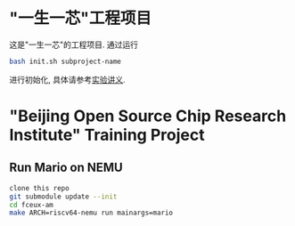 # "一生一芯"工程项目

这是"一生一芯"的工程项目. 通过运行
```bash
bash init.sh subproject-name
```
进行初始化, 具体请参考[实验讲义][lecture note].

[lecture note]: https://docs.ysyx.org/schedule.html

# "Beijing Open Source Chip Research Institute" Training Project

## Run Mario on NEMU

```bash
clone this repo
git submodule update --init
cd fceux-am
make ARCH=riscv64-nemu run mainargs=mario
```



